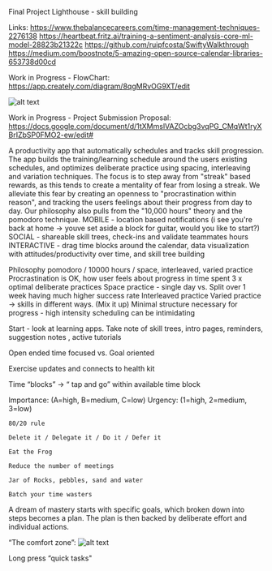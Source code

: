 Final Project Lighthouse - skill building

Links:
https://www.thebalancecareers.com/time-management-techniques-2276138
https://heartbeat.fritz.ai/training-a-sentiment-analysis-core-ml-model-28823b21322c
https://github.com/ruipfcosta/SwiftyWalkthrough
https://medium.com/boostnote/5-amazing-open-source-calendar-libraries-653738d00cd


Work in Progress -  FlowChart:
https://app.creately.com/diagram/8qgMRvOG9XT/edit

![alt text][CurrentFlowChart]

[CurrentFlowChart]: https://github.com/marinamcpeak/Mastery/blob/master/PM%20and%20Brainstorming/User%20Mastery.jpg "Current Flow Chart"

Work in Progress - Project Submission Proposal:
https://docs.google.com/document/d/1tXMmslVAZOcbg3vqPG_CMqWt1ryXBrIZbSP0FMO2-ew/edit#


A productivity app that automatically schedules and tracks skill progression. The app builds the training/learning schedule around the users existing schedules, and optimizes deliberate practice using spacing, interleaving and variation techniques. The focus is to step away from "streak" based rewards, as this tends to create a mentality of fear from losing a streak. We alleviate this fear by creating an openness to "procrastination within reason", and tracking the users feelings about their progress from day to day. Our philosophy also pulls from the "10,000 hours" theory and the pomodoro technique. MOBILE - location based notifications (i see you're back at home -> youve set aside a block for guitar, would you like to start?) SOCIAL - shareable skill trees, check-ins and validate teammates hours INTERACTIVE - drag time blocks around the calendar, data visualization with attitudes/productivity over time, and skill tree building

Philosophy
pomodoro / 10000 hours / space, interleaved, varied practice
Procrastination is OK, how user feels about progress in time spent
3 x optimal deliberate practices 
Space practice - single day vs. Split over 1 week having much higher success rate
Interleaved practice
Varied practice -> skills in different ways. (Mix it up)
Minimal structure necessary for progress - high intensity scheduling can be intimidating

Start - look at learning apps. Take note of skill trees, intro pages, reminders, suggestion notes , active tutorials

Open ended time focused vs. Goal oriented

Exercise updates and connects to health kit

Time “blocks” -> “ tap and go” within available time block

  Importance: (A=high, B=medium, C=low)
  Urgency: (1=high, 2=medium, 3=low)

	80/20 rule

	Delete it / Delegate it / Do it / Defer it

	Eat the Frog

	Reduce the number of meetings

	Jar of Rocks, pebbles, sand and water

	Batch your time wasters

A dream of mastery starts with specific goals, which broken down into steps becomes a plan. The plan is then backed by deliberate effort and individual actions.

“The comfort zone”: 
![alt text][logo]

[logo]: https://github.com/marinamcpeak/Mastery/blob/master/PM%20and%20Brainstorming/ComfortZone.jpeg "The Comfort Zone"

Long press “quick tasks"
